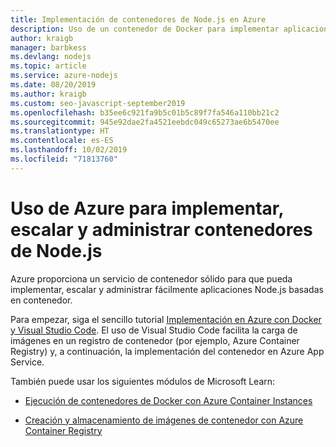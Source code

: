 ```yaml
---
title: Implementación de contenedores de Node.js en Azure
description: Uso de un contenedor de Docker para implementar aplicaciones web Node.js en Azure
author: kraigb
manager: barbkess
ms.devlang: nodejs
ms.topic: article
ms.service: azure-nodejs
ms.date: 08/20/2019
ms.author: kraigb
ms.custom: seo-javascript-september2019
ms.openlocfilehash: b35ee6c921fa9b5c01b5c89f7fa546a110bb21c2
ms.sourcegitcommit: 945e92dae2fa4521eebdc049c65273ae6b5470ee
ms.translationtype: HT
ms.contentlocale: es-ES
ms.lasthandoff: 10/02/2019
ms.locfileid: "71813760"
---
```

# <a name="use-azure-to-deploy-scale-and-manage-nodejs-containers"></a>Uso de Azure para implementar, escalar y administrar contenedores de Node.js

Azure proporciona un servicio de contenedor sólido para que pueda implementar, escalar y administrar fácilmente aplicaciones Node.js basadas en contenedor.

Para empezar, siga el sencillo tutorial [Implementación en Azure con Docker y Visual Studio Code](tutorial-vscode-docker-node-01.md). El uso de Visual Studio Code facilita la carga de imágenes en un registro de contenedor (por ejemplo, Azure Container Registry) y, a continuación, la implementación del contenedor en Azure App Service.

También puede usar los siguientes módulos de Microsoft Learn:

- [Ejecución de contenedores de Docker con Azure Container Instances](/learn/modules/run-docker-with-azure-container-instances/)

- [Creación y almacenamiento de imágenes de contenedor con Azure Container Registry](/learn/modules/build-and-store-container-images/)
